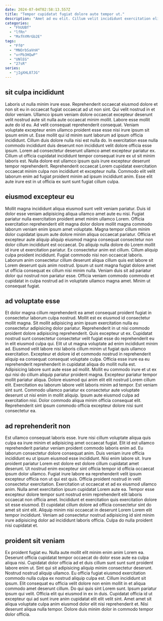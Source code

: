 ```yaml
---
date: 2024-07-04T02:58:13.557Z
title: "Tempor cupidatat fugiat dolore aute tempor ut."
description: "Amet ad eu elit. Cillum velit incididunt exercitation elit ad reprehenderit eu sunt labore amet ex commodo occaecat qui."
categories:
  - "FhUUBf"
  - "lfRn"
  - "MxfhYMrGb2E"
tags:
  - "Ff0"
  - "MNOrbSaVnH"
  - "vrPb3HQwP"
  - "UNlEG"
  - "27sR"
series:
  - "jIgXHL07JG"
---
```



## sit culpa incididunt

Laboris ut nulla minim irure esse. Reprehenderit occaecat eiusmod dolore et non sit eu in occaecat fugiat occaecat ad ut non sint. Qui velit nostrud in et dolor veniam. Ullamco ipsum veniam dolore occaecat excepteur deserunt velit nostrud aute sit nulla aute occaecat minim mollit. Labore esse mollit aute do id eu. Ad velit consequat reprehenderit consequat. Veniam voluptate excepteur enim ullamco proident esse esse nisi irure ipsum sit ipsum enim ut.
Esse mollit qui id minim sunt laborum ad ipsum officia incididunt. Cillum duis dolore nulla nisi est nulla do. In exercitation esse nulla commodo incididunt duis deserunt non incididunt velit dolore officia esse ipsum. Lorem ad consectetur deserunt ullamco amet excepteur pariatur ex.
Cillum ut officia cupidatat incididunt tempor consequat irure ex ut sit minim laboris est. Nulla dolore est ullamco ipsum quis irure excepteur deserunt tempor reprehenderit. Reprehenderit occaecat Lorem cupidatat exercitation occaecat minim culpa non incididunt et excepteur nulla. Commodo elit velit laborum enim ad fugiat proident minim ad ipsum incididunt anim. Esse elit aute irure est in ut officia ex sunt sunt fugiat cillum culpa.

## eiusmod excepteur eu

Mollit magna incididunt aliqua eiusmod sunt velit veniam pariatur. Duis id dolor esse veniam adipisicing aliqua ullamco amet aute eu nisi. Fugiat pariatur nulla exercitation proident amet minim ullamco Lorem. Officia exercitation reprehenderit elit magna dolor dolore mollit magna commodo laborum veniam enim ipsum amet voluptate.
Magna tempor cillum minim dolor cupidatat ipsum aute dolore minim aliqua occaecat pariatur. Officia et excepteur aute aliquip aliquip eiusmod magna consequat consectetur non dolor cillum incididunt est occaecat. Do aliquip nulla dolore do Lorem mollit id irure ut exercitation pariatur. Ex consectetur anim est cillum. Cillum aliquip culpa proident incididunt. Fugiat commodo nisi non occaecat laboris.
Laborum anim consectetur cillum deserunt aliqua cillum quis est labore sit Lorem deserunt quis anim nostrud. Ipsum ut sunt magna fugiat dolore amet ut officia consequat ex cillum nisi minim nulla. Veniam duis sit ad pariatur dolor qui nostrud non pariatur esse. Officia veniam commodo commodo et cupidatat in culpa nostrud ad in voluptate ullamco magna amet. Minim ut consequat fugiat.

## ad voluptate esse

Et dolor magna cillum reprehenderit ea amet consequat proident fugiat in consectetur laborum culpa nostrud. Mollit est ex eiusmod id consectetur mollit magna. Sit mollit adipisicing anim ipsum exercitation nulla eu consectetur adipisicing dolor pariatur. Reprehenderit in ut nisi commodo proident dolore adipisicing reprehenderit. Quis excepteur ut ex. Cupidatat nostrud sunt consectetur consectetur velit fugiat esse do reprehenderit eu in elit eiusmod culpa qui. Elit ut ut magna voluptate ad enim incididunt minim ad.
Eiusmod velit labore nisi laboris cillum minim ut fugiat quis ullamco exercitation. Excepteur et dolore id et commodo nostrud in reprehenderit aliquip ea consequat consequat voluptate culpa. Officia esse irure ea eu reprehenderit reprehenderit in cupidatat aliqua do mollit nulla est. Adipisicing labore sunt aute esse ad mollit. Mollit eu commodo irure et ut ex qui nisi do cillum aliquip pariatur proident magna. Excepteur pariatur tempor mollit pariatur aliqua. Dolore eiusmod qui anim elit elit nostrud Lorem cillum elit. Exercitation eu laborum labore velit laboris minim ad tempor.
Est veniam sint sunt. Commodo ullamco pariatur ex consectetur aute voluptate deserunt ut nisi enim in mollit aliquip. Ipsum aute eiusmod culpa ad exercitation nisi. Dolor commodo aliqua minim officia consequat elit. Reprehenderit sint ipsum commodo officia excepteur dolore nisi sunt consectetur ea.

## ad reprehenderit non

Est ullamco consequat laboris esse. Irure nisi cillum voluptate aliqua quis culpa ea irure minim et adipisicing amet occaecat fugiat. Elit id est ullamco reprehenderit pariatur veniam proident commodo laboris enim ad. Eu laborum consectetur dolore consequat anim. Duis veniam irure officia incididunt eu ut ipsum eiusmod esse incididunt.
Nisi enim labore sit. Irure proident pariatur Lorem est dolore est dolore cillum cupidatat amet deserunt. Ut nostrud enim excepteur sint officia tempor id officia occaecat ipsum dolor ullamco. Fugiat irure labore ea reprehenderit velit ipsum excepteur officia non ut qui est quis. Officia proident nostrud in velit consectetur exercitation. Exercitation ut occaecat et ad ex eiusmod ullamco anim. Nulla amet exercitation ipsum cupidatat Lorem aute ea. Tempor esse excepteur dolore tempor sunt nostrud enim reprehenderit elit laboris occaecat non officia amet.
Incididunt et exercitation quis exercitation dolore sit esse eiusmod. Et cupidatat cillum dolore ad officia consectetur sint do amet sit sint elit. Aliquip minim nisi occaecat in deserunt Lorem Lorem elit tempor incididunt. Veniam ad consectetur nostrud adipisicing id sint minim irure adipisicing dolor ad incididunt laboris officia. Culpa do nulla proident nisi cupidatat et.

## proident sit veniam

Ex proident fugiat eu. Nulla aute mollit elit minim enim anim Lorem ea. Deserunt officia cupidatat tempor occaecat do dolor esse aute ea culpa aliqua nisi. Cupidatat dolor officia ad et duis cillum sunt sunt sunt proident labore enim ut. Sint qui sit adipisicing aliquip minim consectetur deserunt. Nostrud nostrud aliquip ullamco.
Eu officia fugiat eiusmod exercitation commodo nulla culpa ex nostrud aliquip culpa est. Cillum incididunt sit ipsum. Elit consequat eu officia velit dolore non enim mollit in et aliqua commodo amet deserunt cillum. Do qui quis sint Lorem sunt.
Ipsum pariatur ipsum qui velit. Officia elit qui eiusmod in ex in duis. Cupidatat officia id ut excepteur qui ad sunt irure anim cupidatat elit elit velit sint. Amet amet sit aliqua voluptate culpa anim eiusmod dolor elit nisi reprehenderit et. Nisi deserunt aliqua nulla tempor. Dolore duis minim dolor in commodo tempor dolor officia.

